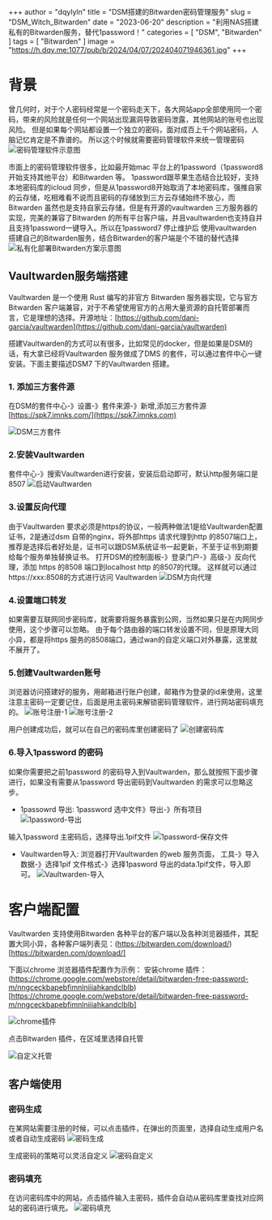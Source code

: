 +++
author = "dqylyln"
title = "DSM搭建的Bitwarden密码管理服务"
slug = "DSM_Witch_Bitwarden"
date = "2023-06-20"
description = "利用NAS搭建私有的Bitwarden服务，替代1password！"
categories = [
    "DSM",
    "Bitwarden"
]
tags = [
    "Bitwarden"
]
image = "https://h.dqy.me:1077/pub/b/2024/04/07/202404071946361.jpg"
+++

# 背景

曾几何时，对于个人密码经常是一个密码走天下，各大网站app全部使用同一个密码，带来的风险就是任何一个网站出现漏洞导致密码泄露，其他网站的账号也出现风险。 但是如果每个网站都设置一个独立的密码，面对成百上千个网站密码，人脑记忆肯定是不靠谱的。 所以这个时候就需要密码管理软件来统一管理密码
![密码管理软件示意图](https://h.dqy.me:1077/pub/b/2024/04/07/202404071956900.png)

市面上的密码管理软件很多，比如最开始mac 平台上的1password（1password8 开始支持其他平台）和Bitwarden 等。 1password跟苹果生态结合比较好，支持本地密码库的icloud 同步，但是从1password8开始取消了本地密码库，强推自家的云存储，吃相难看不说而且密码的存储放到三方云存储始终不放心，而Bitwarden 虽然也是支持自家云存储，但是有开源的vaultwarden 三方服务器的实现，完美的兼容了Bitwarden 的所有平台客户端，并且vaultwarden也支持自并且支持1password一键导入。所以在1password7 停止维护后 使用vaultwarden 搭建自己的Bitwarden服务，结合Bitwarden的客户端是个不错的替代选择
![私有化部署Bitwarden方案示意图](https://h.dqy.me:1077/pub/b/2024/04/07/202404071959466.png)

## Vaultwarden服务端搭建

Vaultwarden 是一个使用 Rust 编写的非官方 Bitwarden 服务器实现，它与官方 Bitwarden 客户端兼容，对于不希望使用官方的占用大量资源的自托管部署而言，它是理想的选择。开源地址：[https://github.com/dani-garcia/vaultwarden](https://github.com/dani-garcia/vaultwarden)

搭建Vaultwarden的方式可以有很多，比如常见的docker，但是如果是DSM的话，有大拿已经将Vaultwarden 服务做成了DMS 的套件，可以通过套件中心一键安装。下面主要描述DSM7 下的Vaultwarden 搭建。

### 1. 添加三方套件源
在DSM的套件中心-》设置-》套件来源-》新增,添加三方套件源[https://spk7.imnks.com/](https://spk7.imnks.com)

![DSM三方套件](https://h.dqy.me:1077/pub/b/2024/04/07/202404072006254.png)

### 2.安装Vaultwarden
套件中心-》搜索Vaultwarden进行安装，安装后启动即可，默认http服务端口是8507
![启动Vaultwarden](https://h.dqy.me:1077/pub/b/2024/04/07/202404072007536.png)

### 3.设置反向代理
由于Vaultwarden 要求必须是https的协议，一般两种做法1是给Vaultwarden配置证书，2是通过dsm 自带的nginx，将外部https 请求代理到http 的8507端口上，推荐是选择后者好处是，证书可以跟DSM系统证书一起更新，不至于证书到期要给每个服务单独替换证书。
打开DSM的控制面板-》登录门户-》高级-》反向代理，添加 https 的8508 端口到localhost http 的8507的代理。 这样就可以通过https://xxx:8508的方式进行访问 Vaultwarden
![DSM方向代理](https://h.dqy.me:1077/pub/b/2024/04/07/202404072009867.png)

### 4.设置端口转发
如果需要互联网同步密码库，就需要将服务暴露到公网，当然如果只是在内网同步使用，这个步骤可以忽略。 由于每个路由器的端口转发设置不同，但是原理大同小异，都是将https 服务的8508端口，通过wan的自定义端口对外暴露，这里就不展开了。

### 5.创建Vaultwarden账号
浏览器访问搭建好的服务，用邮箱进行账户创建，邮箱作为登录的id来使用，这里注意主密码一定要记住，后面是用主密码来解锁密码管理软件，进行网站密码填充的。
![账号注册-1](https://h.dqy.me:1077/pub/b/2024/04/07/202404072012202.png)
![账号注册-2](https://h.dqy.me:1077/pub/b/2024/04/07/202404072012808.png)

用户创建成功后，就可以在自己的密码库里创建密码了
![创建密码库](https://h.dqy.me:1077/pub/b/2024/04/07/202404072013974.png)

### 6.导入1password 的密码
如果你需要把之前1password 的密码导入到Vaultwarden，那么就按照下面步骤进行，如果没有需要从1password 导出密码到Vaultwarden 的需求可以忽略这步。
* 1passowrd 导出:
1password 选中文件》导出-》所有项目
![1password-导出](https://h.dqy.me:1077/pub/b/2024/04/07/202404072015862.png)

输入1password 主密码后，选择导出.1pif文件
![1password-保存文件](https://h.dqy.me:1077/pub/b/2024/04/07/202404072016298.png)

* Vaultwarden导入:
浏览器打开Vaultwarden 的web 服务页面， 工具-》导入数据-》选择1pif 文件格式-》选择1pasword 导出的data.1pif文件，导入即可。
![Vaultwarden-导入](https://h.dqy.me:1077/pub/b/2024/04/07/202404072017082.png)

# 客户端配置
Vaultwarden 支持使用Bitwarden 各种平台的客户端以及各种浏览器插件，其配置大同小异，各种客户端列表见：(https://bitwarden.com/download/)[https://bitwarden.com/download/]

下面以chrome 浏览器插件配置作为示例：
安装chrome 插件：(https://chrome.google.com/webstore/detail/bitwarden-free-password-m/nngceckbapebfimnlniiiahkandclblb)[https://chrome.google.com/webstore/detail/bitwarden-free-password-m/nngceckbapebfimnlniiiahkandclblb]

![chrome插件](https://h.dqy.me:1077/pub/b/2024/04/07/202404072030215.png)

点击Bitwarden 插件，在区域里选择自托管

![自定义托管](https://h.dqy.me:1077/pub/b/2024/04/07/202404072031173.png)

## 客户端使用

### 密码生成
在某网站需要注册的时候，可以点击插件，在弹出的页面里，选择自动生成用户名或者自动生成密码
![密码生成](https://h.dqy.me:1077/pub/b/2024/04/07/202404072033499.png)

生成密码的策略可以灵活自定义
![密码自定义](https://h.dqy.me:1077/pub/b/2024/04/07/202404072034022.png)

### 密码填充
在访问密码库中的网站，点击插件输入主密码，插件会自动从密码库里查找对应网站的密码进行填充。
![密码填充](https://h.dqy.me:1077/pub/b/2024/04/07/202404072035901.png)
